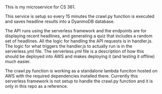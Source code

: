 This is my microservice for CS 361.

This service is setup so every 15 minutes the crawl.py function is executed and saves headline results into a DyanmoDB database.

The API runs using the serverless framework and the endpoints are for displaying recent headlines, and generating a quiz that includes a random set of headlines. All the logic for handling the API requests is in handler.js. The logic for what triggers the handler.js to actually run is in the serverless.yml file. The serverless.yml file is a description of how this should be deployed into AWS and makes deploying it (and testing it offline) much easier.

The crawl.py function is working as a standalone lambda funciton hosted on AWS with the required dependencies installed there. Currently this serverless framework is not setup to handle the crawl.py function and it is only in this repo as a reference.